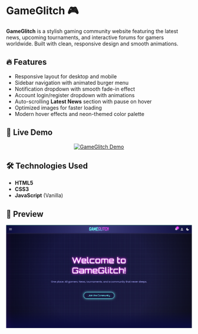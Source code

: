 # GameGlitch 🎮

**GameGlitch** is a stylish gaming community website featuring the latest news, upcoming tournaments, and interactive forums for gamers worldwide. Built with clean, responsive design and smooth animations.

## 🔥 Features

- Responsive layout for desktop and mobile
- Sidebar navigation with animated burger menu
- Notification dropdown with smooth fade-in effect
- Account login/register dropdown with animations
- Auto-scrolling **Latest News** section with pause on hover
- Optimized images for faster loading
- Modern hover effects and neon-themed color palette

## 🚀 Live Demo

<p align="center">
  <a href="https://joongie11.github.io/gameglitch-site/" target="_blank">
    <img src="https://img.shields.io/badge/VIEW%20SITE-GameGlitch-blueviolet?style=for-the-badge&logo=github" alt="GameGlitch Demo" />
  </a>
</p>


## 🛠️ Technologies Used

- **HTML5**  
- **CSS3**  
- **JavaScript** (Vanilla)  

## 📸 Preview
![GameGlitch site](assets/preview.png)


